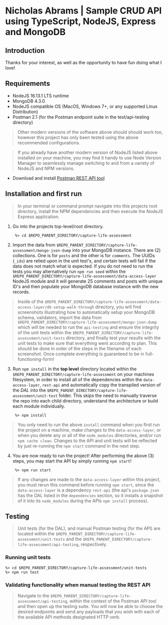 # Nicholas Abrams | Sample CRUD API using TypeScript, NodeJS, Express and MongoDB 

##  Introduction
Thanks for your interest, as well as the opportunity to have fun doing what I love!

## Requirements
* NodeJS 16.13.1 LTS runtime
* MongoDB 4.3.0
* NodeJS compatible OS (MacOS, Windows 7+, or any supported Linux Distribution)
* Postman 2.1 (for the Postman endpoint suite in the test/api-testing directory) 

> Other modern versions of the software above should should work too, however this project has only been tested using the above recommended configurations. 

> If you already have another modern version of NodeJS listed above installed on your machine, you may find it handy to use Node Version Manager to seamlessly manage switching to and from a variety of NodeJS and NPM versions.

* Download and install [Postman REST API tool](https://www.postman.com/downloads/)

## Installation and first run
> In your terminal or command prompt navigate into this projects root directory, install the NPM dependencies and then execute the NodeJS Express application. 

1. Go into the projects top-level/root directory.

        %> cd $REPO_PARENT_DIRECTORY/capture-life-assessment

2. Import the data from `$REPO_PARENT_DIRECTORY/capture-life-assessment/mongo-json-dump` into your MongoDB instance. There are (2) collections. One is for `posts` and the other is for `comments`. The UUIDs (`_ids`) are relied upon in the unit test's, and certain tests will fail if the data does not match what is expected. If you do not need to run the tests you may alternatively run `npm run seed` within the `$REPO_PARENT_DIRECTORY/capture-life-assessment/data-access-layer` NodeJS module and it will generate 25 comments and posts with unique ID's and then populate your MongoDB database instance with the new records. 

> Inside of the `$REPO_PARENT_DIRECTORY/capture-life-assessment/data-access-layer/db-setup-walk-through` directory, you will find screenshots illustrating how to automatically setup your MongoDB schema, validators, import the data from `$REPO_PARENT_DIRECTORY/capture-life-assessment/mongo-json-dump` which will be needed to run the `api-testing` and ensure the integrity of the unit tests within the `$REPO_PARENT_DIRECTORY/capture-life-assessment/unit-tests` directory, and finally test your results with the unit tests to make sure that everything went according to plan. This should be done in order of the steps in the filename of each screenshot. Once complete everything is guaranteed to be in full-functioning-form! 

3. Run `npm install` in the **top level** directory located within the `$REPO_PARENT_DIRECTORY/capture-life-assessment` on your machines filesystem, in order to install all of the dependencies within the `data-access-layer`, `rest-api` and automatically copy the transpiled version of the *DAL* into the `$REPO_PARENT_DIRECTORY/capture-life-assessment/unit-test` folder. This skips the need to manually traverse the repo into each child directory, understand the architecture or build each module individually.

        %> npm install

> You only need to run the above `install` command when you first run the project on a machine, make changes to the `data-access-layer`, or when you delete any or all of the `node_modules` directories, and/or run `npm cache clean`. Changes to the API and unit tests will be reflected by just re-running the `npm start` command in the next step.

4. You are now ready to run the project! After performing the above (3) steps, you may start the API by simply running `npm start`! 

        %> npm run start

> If any changes are made to the `data-access-layer` within this project, you must rerun this command before running `npm start`, since the  `data-access-layer` is a dependency  `rest-api` (the api's `package.json` has the DAL listed in the `dependencies` section, so it installs a snapshot of it into its `node_modules` during the APIs `npm install` process).
        
## Testing
> Unit tests (for the DAL), and manual Postman testing (for the API) are located within the `$REPO_PARENT_DIRECTORY/capture-life-assessment/unit-tests` and  the `$REPO_PARENT_DIRECTORY/capture-life-assessment/api-testing`, respectively.

### Running unit tests 
    %> cd $REPO_PARENT_DIRECTORY/capture-life-assessment/unit-tests
    %> npm run test

### Validating functionality when manual testing the REST API

> Navigate to the `$REPO_PARENT_DIRECTORY/capture-life-assessment/api-testing`, within the context of the Postman API tool and then open up the testing suite. You will now be able to choose the desired endpoints and send any payloads that you wish with each of the available API methods designated HTTP verb.
